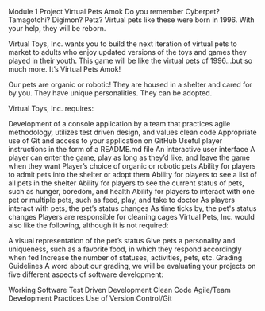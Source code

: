 Module 1 Project
Virtual Pets Amok
Do you remember Cyberpet? Tamagotchi? Digimon? Petz? Virtual pets like these were born in 1996. With your help, they will be reborn.

Virtual Toys, Inc. wants you to build the next iteration of virtual pets to market to adults who enjoy updated versions of the toys and games they played in their youth. This game will be like the virtual pets of 1996...but so much more. It’s Virtual Pets Amok!

Our pets are organic or robotic! They are housed in a shelter and cared for by you. They have unique personalities. They can be adopted.

Virtual Toys, Inc. requires:

Development of a console application by a team that practices agile methodology, utilizes test driven design, and values clean code
Appropriate use of Git and access to your application on GitHub
Useful player instructions in the form of a README.md file
An interactive user interface
A player can enter the game, play as long as they’d like, and leave the game when they want
Player’s choice of organic or robotic pets
Ability for players to admit pets into the shelter or adopt them
Ability for players to see a list of all pets in the shelter
Ability for players to see the current status of pets, such as hunger, boredom, and health
Ability for players to interact with one pet or multiple pets, such as feed, play, and take to doctor
As players interact with pets, the pet’s status changes
As time ticks by, the pet's status changes
Players are responsible for cleaning cages
Virtual Pets, Inc. would also like the following, although it is not required:

A visual representation of the pet’s status
Give pets a personality and uniqueness, such as a favorite food, in which they respond accordingly when fed
Increase the number of statuses, activities, pets, etc.
Grading Guidelines
A word about our grading, we will be evaluating your projects on five different aspects of software development:

Working Software
Test Driven Development
Clean Code
Agile/Team Development Practices
Use of Version Control/Git

